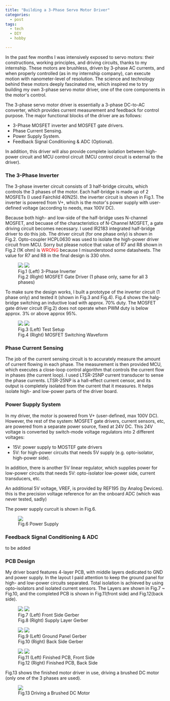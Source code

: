 ```yaml
---
title: "Building a 3-Phase Servo Motor Driver"
categories:
  - post
tags:
  - tech
  - DIY
  - hobby

---
```


In the past few months I was intensively exposed to servo motors: their constructions, working principles, and driving circuits, thanks to my internship. These motors are brushless, driven by 3-phase AC currents, and when properly controlled (as in my internship company), can execute motion with nanometer-level of resolution. The science and technology behind these motors deeply fascinated me, which inspired me to try building my own 3-phase servo motor driver, one of the core components in the motor's control.

The 3-phase servo motor driver is essentially a 3-phase DC-to-AC converter, which provides current measurement and feedback for control purpose. The major functional blocks of the driver are as follows:

  * 3-Phase MOSFET inverter and MOSFET gate drivers.
  * Phase Current Sensing.
  * Power Supply System.
  * Feedback Signal Conditioning & ADC (Optional).

In addition, this driver will also provide complete isolation between high-power circuit and MCU control circuit (MCU control circuit is external to the driver).

### The 3-Phase Inverter

The 3-phase inverter circuit consists of 3 half-bridge circuits, which controls the 3 phases of the motor. Each half-bridge is made up of 2 MOSFETs (I used Fairchild 40N25). the inverter circuit is shown in Fig.1. The inverter is powered from V+, which is the motor's power supply with user-defined voltage (according to needs, max 100V DC).

Because both high- and low-side of the half-bridge uses N-channel MOSFET, and becuase of the characteristics of N-Channel MOSFET, a gate driving circuit becomes necessary. I used IR2183 integrated half-bridge driver to do this job. The driver circuit (for one phase only) is shown in Fig.2. Opto-coupler HCPL0630 was used to isolate the high-power driver circuit from MCU. Sorry but please notice that value of R7 and R8 shown in Fig.2 (1K ohm) is <span style="color:#F00000">WRONG</span> because I misunderstood some datasheets. The value for R7 and R8 in the final design is 330 ohm.

<figure class="half">
    <a href="/images/2014-05-10-Servo-Motor-Driver-Project/inverter.png"><img src="/images/2014-05-10-Servo-Motor-Driver-Project/inverter.png"></a>
    <a href="/images/2014-05-10-Servo-Motor-Driver-Project/gate-driver.png"><img src="/images/2014-05-10-Servo-Motor-Driver-Project/gate-driver.png"></a>
    <figcaption>Fig.1 (Left) 3-Phase Inverter</figcaption>
    <figcaption>Fig.2 (Right) MOSFET Gate Driver (1 phase only, same for all 3 phases)</figcaption>
</figure>

To make sure the design works, I built a prototype of the inverter circuit (1 phase only) and tested it (shown in Fig.3 and Fig.4). Fig.4 shows the halg-bridge switching an inductive load with approx. 70% duty. The MOSFET gate driver circuit (Fig.2) does not operate when PWM duty is below approx. 3% or above approx 95%.

<figure class="half">
    <a href="/images/2014-05-10-Servo-Motor-Driver-Project/test-gate-driver-1.jpg"><img src="/images/2014-05-10-Servo-Motor-Driver-Project/test-gate-driver-1.jpg"></a>
    <a href="/images/2014-05-10-Servo-Motor-Driver-Project/test-gate-driver-2.jpg"><img src="/images/2014-05-10-Servo-Motor-Driver-Project/test-gate-driver-2.jpg"></a>
    <figcaption>Fig.3 (Left) Test Setup</figcaption>
    <figcaption>Fig.4 (Right) MOSFET Switching Waveform</figcaption>
</figure>


### Phase Current Sensing

The job of the current sensing circuit is to accurately measure the amount of current flowing in each phase. The measurement is then provided MCU, which executes a close-loop control algorithm that controls the current flow in phases (the current loop). I used LTSR-25NP current transducer to sense the phase currents. LTSR-25NP is a hall-effect current censor, and its output is completely isolated from the current that it measures. It helps isolate high- and low-power parts of the driver board.


### Power Supply System

In my driver, the motor is powered from V+ (user-defined, max 100V DC). However, the rest of the system: MOSFET gate drivers, current sensors, etc, are powered from a separate power source, fixed at 24V DC. This 24V voltage is converted by switch-mode voltage regulators into 2 different voltages:

  * 15V: power supply to MOSTEF gate drivers
  * 5V: for high-power circuits that needs 5V supply (e.g. opto-isolator, high-power side).

In addition, there is another 5V linear regulator, which supplies power for low-power circuits that needs 5V: opto-isolator low-power side, current transducers, etc. 

An additional 5V voltage, VREF, is provided by REF195 (by Analog Devices). this is the precision voltage reference for an the onboard ADC (which was never tested, sadly)

The power supply curcuit is shown in Fig.6. 

<figure>
    <a href="/images/2014-05-10-Servo-Motor-Driver-Project/power-supply.png"><img src="/images/2014-05-10-Servo-Motor-Driver-Project/power-supply.png"></a>
    <figcaption>Fig.6 Power Supply</figcaption>
</figure>

### Feedback  Signal Conditioning & ADC


to be added

### PCB Design

My driver board features 4-layer PCB, with middle layers dedicated to GND and power supply. In the layout I paid attention to keep the ground panel for high- and low-power circuits separated. Total isolation is achieved by using opto-isolators and isolated current sensors. The Layers are shown in Fig.7 ~ Fig.10, and the completed PCB is shown in Fig.11(front side) and Fig.12(back side).

<figure class="half">
    <a href="/images/2014-05-10-Servo-Motor-Driver-Project/L1.png"><img src="/images/2014-05-10-Servo-Motor-Driver-Project/L1.png"></a>
    <a href="/images/2014-05-10-Servo-Motor-Driver-Project/supply.png"><img src="/images/2014-05-10-Servo-Motor-Driver-Project/supply.png"></a>
    <figcaption>Fig.7 (Left) Front Side Gerber</figcaption>
    <figcaption>Fig.8 (Right) Supply Layer Gerber</figcaption>
</figure>

<figure class="half">
    <a href="/images/2014-05-10-Servo-Motor-Driver-Project/gnd.png"><img src="/images/2014-05-10-Servo-Motor-Driver-Project/gnd.png"></a>
    <a href="/images/2014-05-10-Servo-Motor-Driver-Project/L4.png"><img src="/images/2014-05-10-Servo-Motor-Driver-Project/L4.png"></a>
    <figcaption>Fig.9 (Left) Ground Panel Gerber</figcaption>
    <figcaption>Fig.10 (Right) Back Side Gerber</figcaption>
</figure>

<figure class="half">
    <a href="/images/2014-05-10-Servo-Motor-Driver-Project/front-detail.png"><img src="/images/2014-05-10-Servo-Motor-Driver-Project/front-detail.png"></a>
    <a href="/images/2014-05-10-Servo-Motor-Driver-Project/back-detail.png"><img src="/images/2014-05-10-Servo-Motor-Driver-Project/back-detail.png"></a>
    <figcaption>Fig.11 (Left) Finished PCB, Front Side</figcaption>
    <figcaption>Fig.12 (Right) Finished PCB, Back Side</figcaption>
</figure>

Fig.13 shows the finished motor driver in use, driving a brushed DC motor (only one of the 3 phases are used).
<figure>
    <a href="/images/2014-05-10-Servo-Motor-Driver-Project/test-product.png"><img src="/images/2014-05-10-Servo-Motor-Driver-Project/test-product.png"></a>
    <figcaption>Fig.13 Driving a Brushed DC Motor</figcaption>
</figure>
